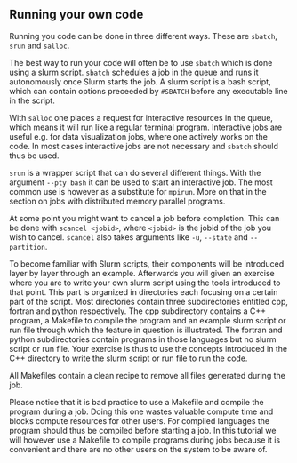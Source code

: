 Running your own code
---------------------

Running you code can be done in three different ways. These are `sbatch`, `srun` and `salloc`.

The best way to run your code will often be to use `sbatch` which is done using a slurm script.
`sbatch` schedules a job in the queue and runs it autonomously once Slurm starts the job.
A slurm script is a bash script, which can contain options preceeded by `#SBATCH` before any executable line in the script.

With `salloc` one places a request for interactive resources in the queue, which means it will run like a regular terminal program.
Interactive jobs are useful e.g. for data visualization jobs, where one actively works on the code.
In most cases interactive jobs are not necessary and `sbatch` should thus be used.

`srun` is a wrapper script that can do several different things.
With the argument `--pty bash` it can be used to start an interactive job.
The most common use is however as a substitute for `mpirun`.
More on that in the section on jobs with distributed memory parallel programs.

At some point you might want to cancel a job before completion. This can be done with `scancel <jobid>`, where `<jobid>` is the jobid of the job you wish to cancel.
`scancel` also takes arguments like `-u`, `--state` and `--partition`.

To become familiar with Slurm scripts, their components will be introduced layer by layer through an example.
Afterwards you will given an exercise where you are to write your own slurm script using the tools introduced to that point.
This part is organized in directories each focusing on a certain part of the script.
Most directories contain three subdirectories entitled cpp, fortran and python respectively.
The cpp subdirectory contains a C++ program, a Makefile to compile the program and an example slurm script or run file through which the feature in question is illustrated.
The fortran and python subdirectories contain programs in those languages but no slurm script or run file.
Your exercise is thus to use the concepts introduced in the C++ directory to write the slurm script or run file to run the code.

All Makefiles contain a clean recipe to remove all files generated during the job.

Please notice that it is bad practice to use a Makefile and compile the program during a job.
Doing this one wastes valuable compute time and blocks compute resources for other users.
For compiled languages the program should thus be compiled before starting a job.
In this tutorial we will however use a Makefile to compile programs during jobs because it is convenient and there are no other users on the system to be aware of.